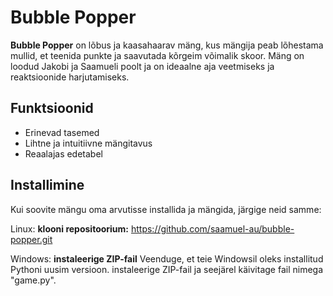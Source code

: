 # Bubble Popper

**Bubble Popper** on lõbus ja kaasahaarav mäng, kus mängija peab lõhestama mullid, et teenida punkte ja saavutada kõrgeim võimalik skoor. Mäng on loodud Jakobi ja Saamueli poolt ja on ideaalne aja veetmiseks ja reaktsioonide harjutamiseks.

## Funktsioonid

- Erinevad tasemed
- Lihtne ja intuitiivne mängitavus
- Reaalajas edetabel

## Installimine

Kui soovite mängu oma arvutisse installida ja mängida, järgige neid samme:

Linux: **klooni repositoorium:**
   https://github.com/saamuel-au/bubble-popper.git

Windows: **instaleerige ZIP-fail**
   Veenduge, et teie Windowsil oleks installitud Pythoni uusim versioon.
   instaleerige ZIP-fail ja seejärel käivitage fail nimega "game.py".
  

